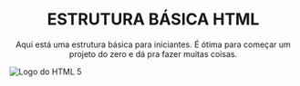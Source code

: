 <h1 align="center"> ESTRUTURA BÁSICA HTML </h1>
<p align="center">Aqui está uma estrutura básica para iniciantes. É ótima para começar um projeto do zero e dá pra fazer muitas coisas.</p>
<p style="img-align:center;"> <img src=""https://user-images.githubusercontent.com/103612874/170153915-fd272ce4-d641-4316-bd2f-beeefb4d0ef1.png" alt="Logo do HTML 5"> </p>
